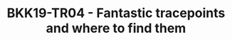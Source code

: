---
categories:
- bkk19
description: '"I could talk to you all day kernel debugging. Really! In fact I, along
  with my colleague Leo, have spent are large portion of our time recently doing exactly
  that. However I dont have all day... I have just 25 minutes... and no slides."<br
  /> <br /> In this session Daniel will demonstrate live a some of the ways to exploit
  both static and dynamic tracepoints to study kernel behaviour. Well start out using
  just the basic tools available in even tiny busybox distribution before expanding
  our toolkit very slightly by copying a couple of extra binaries onto the system
  under debug.'
image:
  featured: 'true'
  path: /assets/images/featured-images/bkk19/BKK19-TR04.png
session_attendee_num: '67'
session_id: BKK19-TR04
session_room: Session Room 2 (Lotus 3-4)
session_slot:
  end_time: '2019-04-02 16:25:00'
  start_time: '2019-04-02 16:00:00'
session_speakers:
- speaker_bio: Currently working at Linaro where I am tech lead for the Support and
    Solutions Engineering team. This team provides a mixture of technical support
    (for developers), training and custom engineering services to Linaro members and
    our professional services customers. As part of my work at Linaro I have become
    a co-maintainer of the Linux kernel kgdb/kdb and backlight sub-systems. I am also
    heavily involved in the 96Boards activities at Linaro.
  speaker_company: Linaro
  speaker_image: /assets/images/speakers/bkk19/daniel-thompson.jpg
  speaker_location: Bristol, United Kingdom
  speaker_name: Daniel Thompson
  speaker_position: Tech Lead - Support and Solutions Engineering
  speaker_username: daniel.thompson2
session_track: Linux Kernel
tag: session
tags:
- Tools
- Linux Kernel
title: BKK19-TR04 - Fantastic tracepoints and where to find them
---